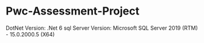 # Pwc-Assessment-Project

DotNet Version: .Net 6
sql Server Version: Microsoft SQL Server 2019 (RTM) - 15.0.2000.5 (X64)  
